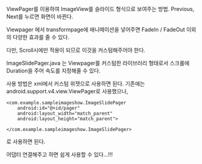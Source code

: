 

ViewPager를 이용하여 ImageView를 슬라이드 형식으로 보여주는 방법.
Previous, Next를 누르면 화면이 바뀐다.

Viewpager 에서 transformpage에 애니메이션을 넣어주면 FadeIn / FadeOut 이외의 다양한 효과를 줄 수 있다.

다만, Scroll시에만 적용이 되므로 이것을 커스텀해주어야 한다.

ImageSlidePager.java 는 Viewpager를 커스텀한 라이브러리 형태로서 
스크롤에 Duration을 주어 속도를 지정해줄 수 있다. 

사용 방법은 xml에서 커스텀 위잿으로 사용하면 된다.
기존에는 android.support.v4.view.ViewPager로 사용했으나, 

    <com.example.sampleimageshow.ImageSlidePager
        android:id="@+id/pager"
        android:layout_width="match_parent"
        android:layout_height="match_parent">
        
    </com.example.sampleimageshow.ImageSlidePager>    
로 사용하면 된다.

어댑터 연결해주고 하면 쉽게 사용할 수 있다...!!!

